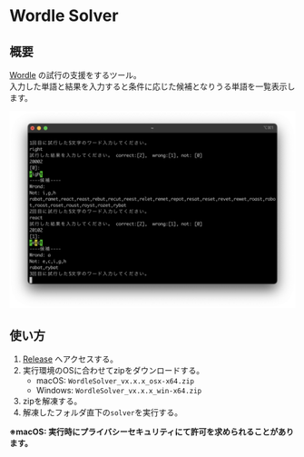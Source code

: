 # Wordle Solver

## 概要

[Wordle](https://www.powerlanguage.co.uk/wordle/) の試行の支援をするツール。  
入力した単語と結果を入力すると条件に応じた候補となりうる単語を一覧表示します。

![screenshot](/Documents/screenshot.png)

## 使い方

1. [Release](https://github.com/kameffee/wordle-solver/releases) へアクセスする。
2. 実行環境のOSに合わせてzipをダウンロードする。
   - macOS: `WordleSolver_vx.x.x_osx-x64.zip`
   - Windows: `WordleSolver_vx.x.x_win-x64.zip`
3. zipを解凍する。
4. 解凍したフォルダ直下の`solver`を実行する。

__※macOS: 実行時にプライバシーセキュリティにて許可を求められることがあります。__

